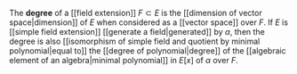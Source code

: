 The **degree** of a [[field extension]] $F \subset E$ is the [[dimension of vector space|dimension]] of $E$ when considered as a [[vector space]] over $F$. If $E$ is [[simple field extension]] [[generate a field|generated]] by $\alpha$, then the degree is also [[isomorphism of simple field and quotient by minimal polynomial|equal to]] the [[degree of polynomial|degree]] of the [[algebraic element of an algebra|minimal polynomial]] in $E[x]$ of $\alpha$ over $F$. 